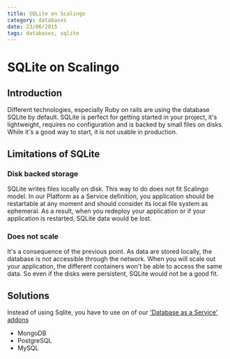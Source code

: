 ```yaml
---
title: SQLite on Scalingo
category: databases
date: 23/06/2015
tags: databases, sqlite
---
```


# SQLite on Scalingo

## Introduction

Different technologies, especially Ruby on rails are using the database SQLite
by default. SQLite is perfect for getting started in your project, it's lightweight,
requires no configuration and is backed by small files on disks. While it's a good
way to start, it is not usable in production.

## Limitations of SQLite

### Disk backed storage

SQLite writes files locally on disk. This way to do does not fit Scalingo model.
In our Platform as a Service definition, you application should be restartable at any
moment and should consider its local file system as ephemeral. As a result, when you redeploy
your application or if your application is restarted, SQLite data would be lost.

### Does not scale

It's a consequence of the previous point. As data are stored locally, the database is not
accessible through the network. When you will scale out your application, the different
containers won't be able to access the same data. So even if the disks were persistent,
SQLite would not be a good fit.

## Solutions

Instead of using Sqlite, you have to use on of our ['Database as a Service' addons](https://scalingo.com/addons)

* MongoDB
* PostgreSQL
* MySQL
